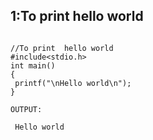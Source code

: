 ## 1:To print hello world
```

//To print  hello world
#include<stdio.h>
int main()
{                     
 printf("\nHello world\n");
}
```
```
OUTPUT:

 Hello world
 ```
<!--stackedit_data:
eyJoaXN0b3J5IjpbLTIyNjY4MzQyNiwxOTI2MTAxMTY4LDk4NT
MxNjQ5MywxMjQ3NzI3MzYxLC0xMjgzOTkzMzcsMTA3NTkzNTU1
Nl19
-->